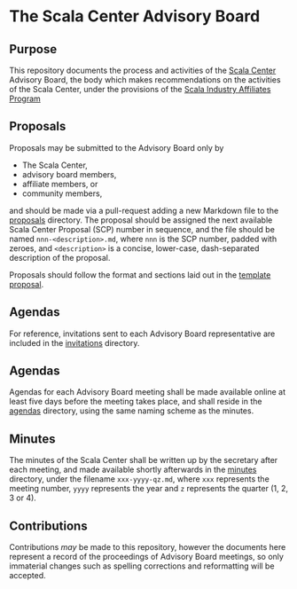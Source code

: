 # The Scala Center Advisory Board

## Purpose

This repository documents the process and activities of the [Scala
Center](http://scala.epfl.ch) Advisory Board, the body which makes
recommendations on the activities of the Scala Center, under the provisions of
the [Scala Industry Affiliates
Program](https://scala.epfl.ch/docs/ScalaCenterMembershipRegulations.pdf)

## Proposals

Proposals may be submitted to the Advisory Board only by

 - The Scala Center,
 - advisory board members,
 - affiliate members, or
 - community members,

and should be made via a pull-request adding a new Markdown file to the
[proposals](https://github.com/scalacenter/advisoryboard/tree/master/proposals)
directory.  The proposal should be assigned the next available Scala Center
Proposal (SCP) number in sequence, and the file should be named
`nnn-<description>.md`, where `nnn` is the SCP number, padded with zeroes, and
`<description>` is a concise, lower-case, dash-separated description of the
proposal.

Proposals should follow the format and sections laid out in the [template
proposal](https://github.com/scalacenter/advisoryboard/tree/master/templates/proposal.md).

## Agendas

For reference, invitations sent to each Advisory Board representative are
included in the 
[invitations](https://github.com/scalacenter/advisoryboard/tree/master/invitations)
directory.

## Agendas

Agendas for each Advisory Board meeting shall be made available online at least
five days before the meeting takes place, and shall reside in the
[agendas](https://github.com/scalacenter/advisoryboard/tree/master/agendas)
directory, using the same naming scheme as the minutes.

## Minutes

The minutes of the Scala Center shall be written up by the secretary after each
meeting, and made available shortly afterwards in the
[minutes](https://github.com/scalacenter/advisoryboard/tree/master/minutes)
directory, under the filename `xxx-yyyy-qz.md`, where `xxx` represents the
meeting number, `yyyy` represents the year and `z` represents the quarter (1,
2, 3 or 4).

## Contributions

Contributions *may* be made to this repository, however the documents here
represent a record of the proceedings of Advisory Board meetings, so only
immaterial changes such as spelling corrections and reformatting will be
accepted.


